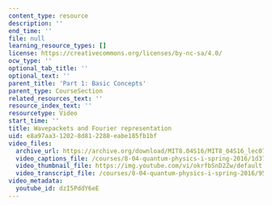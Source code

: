 ```yaml
---
content_type: resource
description: ''
end_time: ''
file: null
learning_resource_types: []
license: https://creativecommons.org/licenses/by-nc-sa/4.0/
ocw_type: ''
optional_tab_title: ''
optional_text: ''
parent_title: 'Part 1: Basic Concepts'
parent_type: CourseSection
related_resources_text: ''
resource_index_text: ''
resourcetype: Video
start_time: ''
title: Wavepackets and Fourier representation
uid: e8a97aa3-1202-8d81-2288-eabe185fb1bf
video_files:
  archive_url: https://archive.org/download/MIT8.04S16/MIT8_04S16_lec07_s1_300k.mp4
  video_captions_file: /courses/8-04-quantum-physics-i-spring-2016/1d37ebbd44a15231939851ce74f77827_3368145.vtt
  video_thumbnail_file: https://img.youtube.com/vi/okrfbSnD2Zw/default.jpg
  video_transcript_file: /courses/8-04-quantum-physics-i-spring-2016/9571ea6d24e42149b2cae780f6cf6c6c_3368145.pdf
video_metadata:
  youtube_id: dzI5PddY6eE
---
```

